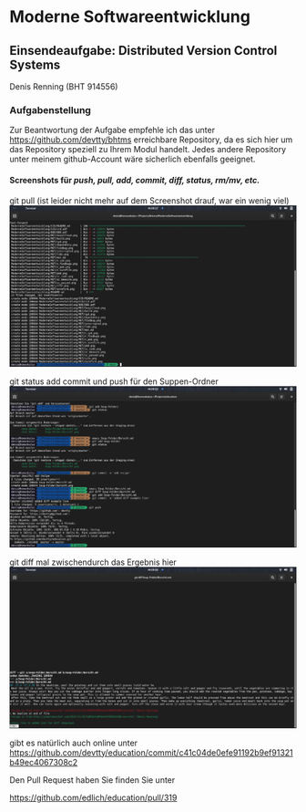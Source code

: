 # Moderne Softwareentwicklung


## Einsendeaufgabe: Distributed Version Control Systems

Denis Renning (BHT 914556)

### Aufgabenstellung

Zur Beantwortung der Aufgabe empfehle ich das unter https://github.com/devtty/bhtms erreichbare Repository, da es sich hier um das Repository speziell zu Ihrem Modul handelt. Jedes andere Repository unter meinem github-Account wäre sicherlich ebenfalls geeignet.

#### Screenshots für _push, pull, add, commit, diff, status, rm/mv, etc._

git pull (ist leider nicht mehr auf dem Screenshot drauf, war ein wenig viel)
![pull result screen](./screenpull20211201091739.png)

git status add commit und push für den Suppen-Ordner
![git operations](./screen2021120109523.png)

git diff mal zwischendurch das Ergebnis hier
![diff result](./screendiff20211201095002.png)

gibt es natürlich auch online unter https://github.com/devtty/education/commit/c41c04de0efe91192b9ef91321b49ec4067308c2


Den Pull Request haben Sie finden Sie unter

https://github.com/edlich/education/pull/319